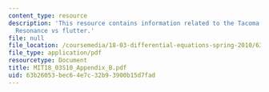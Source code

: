 ```yaml
---
content_type: resource
description: 'This resource contains information related to the Tacoma narrows bridge:
  Resonance vs flutter.'
file: null
file_location: /coursemedia/18-03-differential-equations-spring-2010/63b26053bec64e7c32b93900b15d7fad_MIT18_03S10_Appendix_B.pdf
file_type: application/pdf
resourcetype: Document
title: MIT18_03S10_Appendix_B.pdf
uid: 63b26053-bec6-4e7c-32b9-3900b15d7fad
---
```

